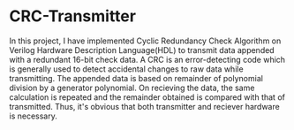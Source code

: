 # CRC-Transmitter
In this project, I have implemented Cyclic Redundancy Check Algorithm on Verilog Hardware Description Language(HDL) to transmit data appended with a redundant 16-bit check data. 
A CRC is an error-detecting code which is generally used to detect accidental changes to raw data while transmitting. The appended data is based on remainder of polynomial division by a generator polynomial. On recieving the data, the same calculation is repeated and the remainder obtained is compared with that of transmitted. Thus, it's obvious that both transmitter and reciever hardware is necessary.
